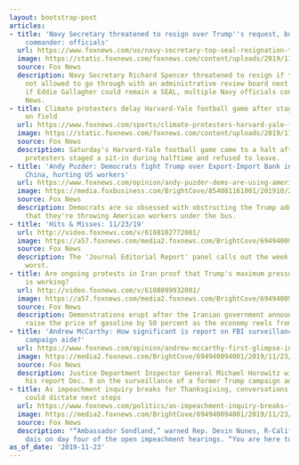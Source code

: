 ```yaml
---
layout: bootstrap-post
articles:
- title: 'Navy Secretary threatened to resign over Trump''s request, but not top SEAL
    commander: officials'
  url: https://www.foxnews.com/us/navy-secretary-top-seal-resignation-trump
  image: https://static.foxnews.com/foxnews.com/content/uploads/2019/11/Green-Spencer-US-NAVY-REUTERS.jpg
  source: Fox News
  description: Navy Secretary Richard Spencer threatened to resign if the Navy was
    not allowed to go through with an administrative review board next month to determine
    if Eddie Gallagher could remain a SEAL, multiple Navy officials confirm to Fox
    News.
- title: Climate protesters delay Harvard-Yale football game after staging sit-in
    on field
  url: https://www.foxnews.com/sports/climate-protesters-harvard-yale-football-halftime
  image: https://static.foxnews.com/foxnews.com/content/uploads/2019/11/Harvard-Protests-AP-3.jpg
  source: Fox News
  description: Saturday's Harvard-Yale football game came to a halt after climate
    protesters staged a sit-in during halftime and refused to leave.
- title: 'Andy Puzder: Democrats fight Trump over Export-Import Bank in dispute over
    China, hurting US workers'
  url: https://www.foxnews.com/opinion/andy-puzder-dems-are-using-american-workers-as-pawns-in-their-battle-against-trump
  image: https://media.foxbusiness.com/BrightCove/854081161001/201910/2447/854081161001_6093026355001_6093028587001-vs.jpg
  source: Fox News
  description: Democrats are so obsessed with obstructing the Trump administration
    that they're throwing American workers under the bus.
- title: 'Hits & Misses: 11/23/19'
  url: http://video.foxnews.com/v/6108102772001/
  image: https://a57.foxnews.com/media2.foxnews.com/BrightCove/694940094001/2019/11/23/640/360/694940094001_6108103173001_6108102772001-vs.jpg
  source: Fox News
  description: The 'Journal Editorial Report' panel calls out the week's best and
    worst.
- title: Are ongoing protests in Iran proof that Trump's maximum pressure campaign
    is working?
  url: http://video.foxnews.com/v/6108099932001/
  image: https://a57.foxnews.com/media2.foxnews.com/BrightCove/694940094001/2019/11/23/640/360/694940094001_6108103171001_6108099932001-vs.jpg
  source: Fox News
  description: Demonstrations erupt after the Iranian government announces it will
    raise the price of gasoline by 50 percent as the economy reels from U.S. sanctions.
- title: 'Andrew McCarthy: How significant is report on FBI surveillance of Trump
    campaign aide?'
  url: https://www.foxnews.com/opinion/andrew-mccarthy-first-glimpse-into-horowitzs-report
  image: https://media2.foxnews.com/BrightCove/694940094001/2019/11/23/694940094001_6107755566001_6107759051001-vs.jpg
  source: Fox News
  description: Justice Department Inspector General Michael Horowitz will release
    his report Dec. 9 on the surveillance of a former Trump campaign adviser.
- title: As impeachment inquiry breaks for Thanksgiving, conversations over turkey
    could dictate next steps
  url: https://www.foxnews.com/politics/as-impeachment-inquiry-breaks-for-thanksgiving-conversations-over-turkey-could-dictate-next-steps
  image: https://media2.foxnews.com/BrightCove/694940094001/2019/11/23/694940094001_6107810395001_6107824766001-vs.jpg
  source: Fox News
  description: "“Ambassador Sondland,” warned Rep. Devin Nunes, R-Calif., from the
    dais on day four of the open impeachment hearings. “You are here to be smeared.”"
as_of_date: '2019-11-23'
---
```


